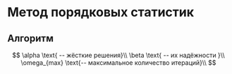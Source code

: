 # Метод порядковых статистик

## Алгоритм
$$
\alpha \text{ -- жёсткие решения}\\
\beta \text{ -- их надёжности }\\
\omega_{max} \text{-- максимальное количество итераций}\\
$$

